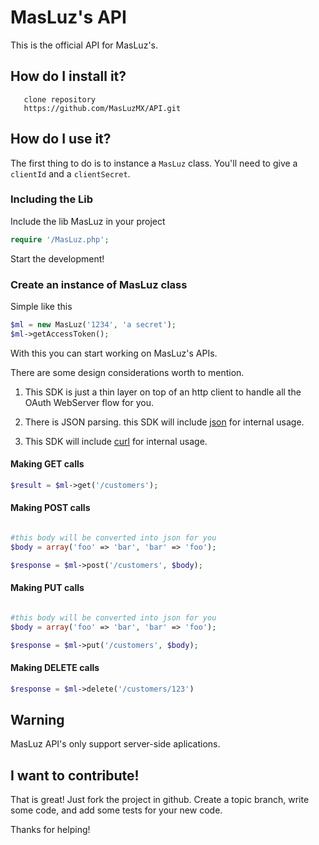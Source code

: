 # MasLuz's API

This is the official API for MasLuz's.

## How do I install it?

       clone repository
       https://github.com/MasLuzMX/API.git

## How do I use it?

The first thing to do is to instance a ```MasLuz``` class. You'll need to give a ```clientId``` and a ```clientSecret```.

### Including the Lib
Include the lib MasLuz in your project

```php
require '/MasLuz.php';
```
Start the development!

### Create an instance of MasLuz class
Simple like this
```php
$ml = new MasLuz('1234', 'a secret');
$ml->getAccessToken();
```
With this you can start working on MasLuz's APIs.

There are some design considerations worth to mention.

1. This SDK is just a thin layer on top of an http client to handle all the OAuth WebServer flow for you.

2. There is JSON parsing. this SDK will include [json](http://php.net/manual/en/book.json.php) for internal usage.

3. This SDK will include [curl](http://php.net/manual/en/book.curl.php) for internal usage.

#### Making GET calls

```php
$result = $ml->get('/customers');
```

#### Making POST calls

```php

#this body will be converted into json for you
$body = array('foo' => 'bar', 'bar' => 'foo');

$response = $ml->post('/customers', $body);
```

#### Making PUT calls

```php

#this body will be converted into json for you
$body = array('foo' => 'bar', 'bar' => 'foo');

$response = $ml->put('/customers', $body);
```

#### Making DELETE calls
```php
$response = $ml->delete('/customers/123')
```
## Warning

MasLuz API's only support server-side aplications.

## I want to contribute!

That is great! Just fork the project in github. Create a topic branch, write some code, and add some tests for your new code.

Thanks for helping!